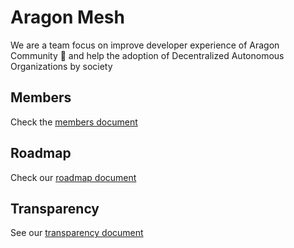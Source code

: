 # Aragon Mesh

We are a team focus on improve developer experience of Aragon Community 🦅 and help the adoption of Decentralized Autonomous Organizations by society

## Members

Check the [members document](./Members.md)

## Roadmap

Check our [roadmap document](./Roadmap.md)

## Transparency

See our [transparency document](./Transparency.md)
